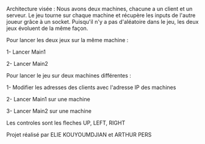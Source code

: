 Architecture visée : Nous avons deux machines, chacune a un client et un serveur. Le jeu tourne sur chaque machine et récupère les inputs de l'autre joueur grâce à un socket.
Puisqu'il n'y a pas d'aléatoire dans le jeu, les deux jeux évoluent de la même façon.

Pour lancer les deux jeux sur la même machine : 

1- Lancer Main1

2- Lancer Main2



Pour lancer le jeu sur deux machines différentes :

1- Modifier les adresses des clients avec l'adresse IP des machines

2- Lancer Main1 sur une machine

3- Lancer Main2 sur une machine


Les controles sont les fleches UP, LEFT, RIGHT

Projet réalisé par ELIE KOUYOUMDJIAN et ARTHUR PERS
